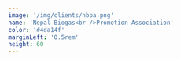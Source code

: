 ```yaml
---
image: '/img/clients/nbpa.png'
name: 'Nepal Biogas<br />Promotion Association'
color: '#4da14f'
marginLeft: '0.5rem'
height: 60
---
```

